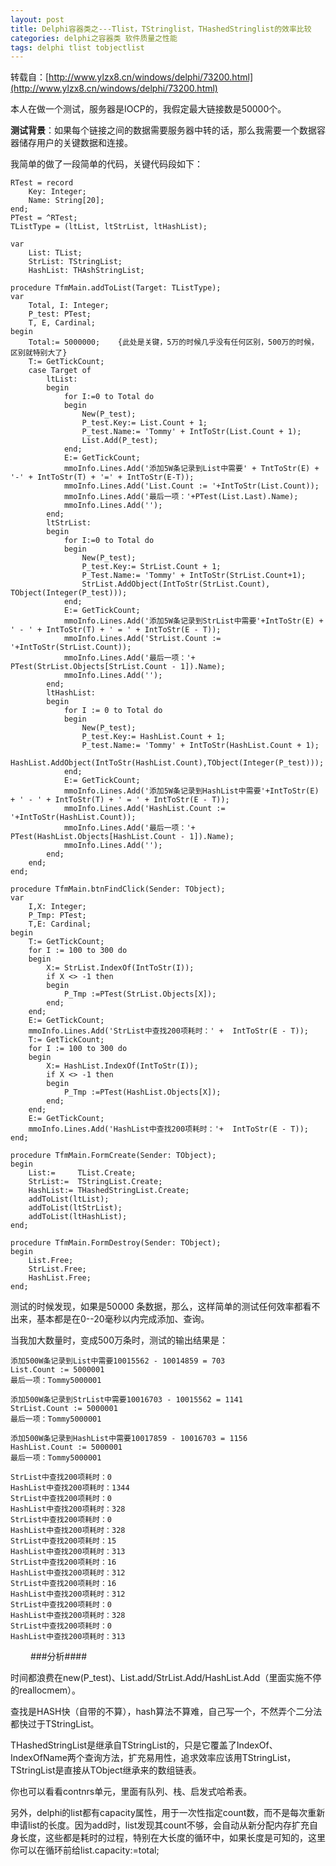 ```yaml
---
layout: post
title: Delphi容器类之---Tlist，TStringlist，THashedStringlist的效率比较
categories: delphi之容器类 软件质量之性能
tags: delphi tlist tobjectlist 
---
```



转载自：[http://www.ylzx8.cn/windows/delphi/73200.html](http://www.ylzx8.cn/windows/delphi/73200.html)


本人在做一个测试，服务器是IOCP的，我假定最大链接数是50000个。

**测试背景**：如果每个链接之间的数据需要服务器中转的话，那么我需要一个数据容器储存用户的关键数据和连接。

我简单的做了一段简单的代码，关键代码段如下：

    RTest = record
        Key: Integer;
        Name: String[20];
    end;
    PTest = ^RTest;
    TListType = (ltList, ltStrList, ltHashList);
    
    var
        List: TList;
        StrList: TStringList;
        HashList: THAshStringList;
    
    procedure TfmMain.addToList(Target: TListType);
    var
        Total, I: Integer;
        P_test: PTest;
        T, E, Cardinal;
    begin
        Total:= 5000000;    {此处是关键，5万的时候几乎没有任何区别，500万的时候，区别就特别大了}
        T:= GetTickCount;
        case Target of
            ltList:
            begin
                for I:=0 to Total do
                begin
                    New(P_test);
                    P_test.Key:= List.Count + 1;
                    P_test.Name:= 'Tommy' + IntToStr(List.Count + 1);
                    List.Add(P_test);
                end;
                E:= GetTickCount;
                mmoInfo.Lines.Add('添加5W条记录到List中需要' + TntToStr(E) + '-' + IntToStr(T) + '=' + IntToStr(E-T));
                mmoInfo.Lines.Add('List.Count := '+IntToStr(List.Count));
                mmoInfo.Lines.Add('最后一项：'+PTest(List.Last).Name);
                mmoInfo.Lines.Add('');
            end;
            ltStrList:
            begin
                for I:=0 to Total do
                begin
                    New(P_test);
                    P_test.Key:= StrList.Count + 1;
                    P_Test.Name:= 'Tommy' + IntToStr(StrList.Count+1);
                    StrList.AddObject(IntToStr(StrList.Count), TObject(Integer(P_test)));
                end;
                E:= GetTickCount;
                mmoInfo.Lines.Add('添加5W条记录到StrList中需要'+IntToStr(E) + ' - ' + IntToStr(T) + ' = ' + IntToStr(E - T));
                mmoInfo.Lines.Add('StrList.Count := '+IntToStr(StrList.Count));
                mmoInfo.Lines.Add('最后一项：'+ PTest(StrList.Objects[StrList.Count - 1]).Name);
                mmoInfo.Lines.Add('');
            end;
            ltHashList:
            begin
                for I := 0 to Total do
                begin
                    New(P_test);
                    P_test.Key:= HashList.Count + 1;
                    P_test.Name:= 'Tommy' + IntToStr(HashList.Count + 1);
                    HashList.AddObject(IntToStr(HashList.Count),TObject(Integer(P_test)));
                end;
                E:= GetTickCount;
                mmoInfo.Lines.Add('添加5W条记录到HashList中需要'+IntToStr(E) + ' - ' + IntToStr(T) + ' = ' + IntToStr(E - T));
                mmoInfo.Lines.Add('HashList.Count := '+IntToStr(HashList.Count));
                mmoInfo.Lines.Add('最后一项：'+ PTest(HashList.Objects[HashList.Count - 1]).Name);
                mmoInfo.Lines.Add('');
            end;
        end;
    end;  
    
    procedure TfmMain.btnFindClick(Sender: TObject);
    var 
        I,X: Integer;
        P_Tmp: PTest;
        T,E: Cardinal;
    begin
        T:= GetTickCount;
        for I := 100 to 300 do
        begin
            X:= StrList.IndexOf(IntToStr(I));
            if X <> -1 then
            begin
                P_Tmp :=PTest(StrList.Objects[X]); 
            end;
        end;
        E:= GetTickCount;
        mmoInfo.Lines.Add('StrList中查找200项耗时：' +  IntToStr(E - T));
        T:= GetTickCount;
        for I := 100 to 300 do
        begin
            X:= HashList.IndexOf(IntToStr(I));
            if X <> -1 then
            begin
                P_Tmp :=PTest(HashList.Objects[X]);
            end;
        end;
        E:= GetTickCount;
        mmoInfo.Lines.Add('HashList中查找200项耗时：'+  IntToStr(E - T));
    end;
    
    procedure TfmMain.FormCreate(Sender: TObject);
    begin
        List:=     TList.Create;
        StrList:=  TStringList.Create;
        HashList:= THashedStringList.Create;
        addToList(ltList);
        addToList(ltStrList);
        addToList(ltHashList);
    end;
    
    procedure TfmMain.FormDestroy(Sender: TObject);
    begin
        List.Free;
        StrList.Free;
        HashList.Free;
    end;


测试的时候发现，如果是50000 条数据，那么，这样简单的测试任何效率都看不出来，基本都是在0--20毫秒以内完成添加、查询。

当我加大数量时，变成500万条时，测试的输出结果是：

    添加500W条记录到List中需要10015562 - 10014859 = 703
    List.Count := 5000001
    最后一项：Tommy5000001
    
    添加500W条记录到StrList中需要10016703 - 10015562 = 1141
    StrList.Count := 5000001
    最后一项：Tommy5000001
    
    添加500W条记录到HashList中需要10017859 - 10016703 = 1156
    HashList.Count := 5000001
    最后一项：Tommy5000001
    
    StrList中查找200项耗时：0
    HashList中查找200项耗时：1344
    StrList中查找200项耗时：0
    HashList中查找200项耗时：328
    StrList中查找200项耗时：0
    HashList中查找200项耗时：328
    StrList中查找200项耗时：15
    HashList中查找200项耗时：313
    StrList中查找200项耗时：16
    HashList中查找200项耗时：312
    StrList中查找200项耗时：16
    HashList中查找200项耗时：312
    StrList中查找200项耗时：0
    HashList中查找200项耗时：328
    StrList中查找200项耗时：0
    HashList中查找200项耗时：313

　　
###分析####

时间都浪费在new(P_test)、List.add/StrList.Add/HashList.Add（里面实施不停的reallocmem）。

查找是HASH快（自带的不算），hash算法不算难，自己写一个，不然弄个二分法都快过于TStringList。

THashedStringList是继承自TStringList的，只是它覆盖了IndexOf、IndexOfName两个查询方法，扩充易用性，追求效率应该用TStringList，TStringList是直接从TObject继承来的数组链表。

你也可以看看contnrs单元，里面有队列、栈、启发式哈希表。

另外，delphi的list都有capacity属性，用于一次性指定count数，而不是每次重新申请list的长度。因为add时，list发现其count不够，会自动从新分配内存扩充自身长度，这些都是耗时的过程，特别在大长度的循环中，如果长度是可知的，这里你可以在循环前给list.capacity:=total;